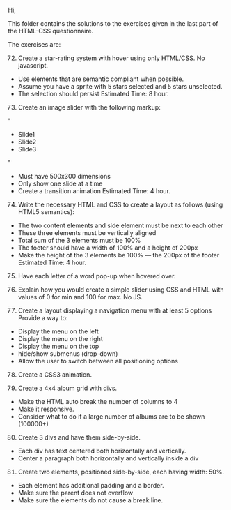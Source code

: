Hi,

This folder contains the solutions to the exercises given in the last part of the HTML-CSS questionnaire.

The exercises are:

72. Create a star-rating system with hover using only HTML/CSS. No javascript.
- Use elements that are semantic compliant when possible.
- Assume you have a sprite with 5 stars selected and 5 stars unselected.
- The selection should persist
Estimated Time: 8 hour.

73. Create an image slider with the following markup:

<p> "<div id='carousel'>
  <ul>
      <li>Slide1</li>
      <li>Slide2</li>
      <li>Slide3</li>
  </ul>"
</p>

- Must have 500x300 dimensions 
- Only show one slide at a time
- Create a transition animation
Estimated Time: 4 hour.

74. Write the necessary HTML and CSS to create a layout as follows (using HTML5 semantics):
- The two content elements and side element must be next to each other
- These three elements must be vertically aligned
- Total sum of the 3 elements must be 100%
- The footer should have a width of 100% and a height of 200px
- Make the height of the 3 elements be 100% — the 200px of the footer
Estimated Time: 4 hour.

75. Have each letter of a word pop-up when hovered over. 

76. Explain how you would create a simple slider using CSS and HTML with values of 0 for min and 100 for max. No JS.

77. Create a layout displaying a navigation menu with at least 5 options
Provide a way to:
- Display the menu on the left
- Display the menu on the right
- Display the menu on the top
- hide/show submenus (drop-down)
- Allow the user to switch between all positioning options

78. Create a CSS3 animation.

79. Create a 4x4 album grid with divs. 
- Make the HTML auto break the number of columns to 4
- Make it responsive.
- Consider what to do if a large number of albums are to be shown (100000+)

80. Create 3 divs and have them side-by-side. 
- Each div has text centered both horizontally and vertically.
- Center a paragraph both horizontally and vertically inside a div

81. Create two elements, positioned side-by-side, each having width: 50%. 
- Each element  has additional padding and a border. 
- Make sure the parent does not overflow
- Make sure the elements do not cause a break line.
